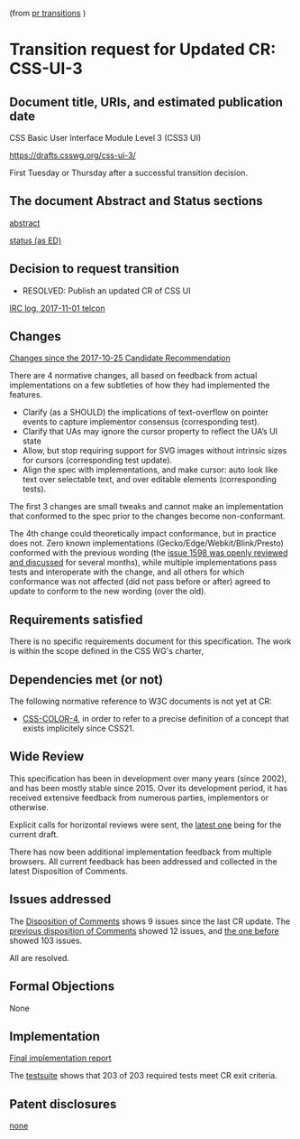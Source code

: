 (from [pr transitions](https://www.w3.org/Guide/transitions?profile=PR) )
<!-- read that link to understand how to fill in the template -->

# Transition request for Updated CR: CSS-UI-3

## Document title, URIs, and estimated publication date

CSS Basic User Interface Module Level 3 (CSS3 UI)

https://drafts.csswg.org/css-ui-3/

First Tuesday or Thursday after a successful transition decision.

## The document Abstract and Status sections

[abstract](https://drafts.csswg.org/css-ui-3/#abstract)

[status (as ED)](https://drafts.csswg.org/css-ui-3/#status)


## Decision to request transition

  - RESOLVED: Publish an updated CR of CSS UI

[IRC log, 2017-11-01 telcon](https://logs.csswg.org/irc.w3.org/css/2017-11-01/#e901404)

## Changes

[Changes since the 2017-10-25 Candidate Recommendation](https://drafts.csswg.org/css-ui-3/#changes)
<!-- no substantive changes -->

There are 4 normative changes, all based on feedback from actual implementations on a few subtleties of how they had implemented the features.

* Clarify (as a SHOULD) the implications of text-overflow on pointer events to capture implementor consensus (corresponding test).
* Clarify that UAs may ignore the cursor property to reflect the UA’s UI state
* Allow, but stop requiring support for SVG images without intrinsic sizes for cursors (corresponding test update).
* Align the spec with implementations, and make cursor: auto look like text over selectable text, and over editable elements (corresponding tests).

The first 3 changes are small tweaks and cannot make an implementation that conformed to the spec prior to the changes become non-conformant.

The 4th change could theoretically impact conformance, but in practice does not.
Zero known implementations (Gecko/Edge/Webkit/Blink/Presto) conformed with the previous wording (the [issue 1598 was openly reviewed and discussed](https://github.com/w3c/csswg-drafts/issues/1598) for several months),
while multiple implementations pass tests and interoperate with the change,
and all others for which conformance was not affected (did not pass before or after) agreed to update to conform to the new wording (over the old).

<!-- Only relevant for the PR transition

Thus the editors and WG believe all four normative changes fall within the bounds allowed for a CR->PR transition.

-->

## Requirements satisfied

There is no specific requirements document for this specification. The work
is within the scope defined in the CSS WG's charter,

## Dependencies met (or not)

<!--  no normative references to a Rescinded Recommendation -->

The following normative reference to W3C documents is not yet at CR:

* [CSS-COLOR-4](https://www.w3.org/TR/css-color-4/), in order to refer to a precise definition of a concept that exists implicitely since CSS21.

<!-- Only relevant for the PR transition

Additionally, the following normative references to W3C documents are at CR but not yet at PR:

* [CSS-VALUES-3](https://www.w3.org/TR/css-values-3/), in order to define the grammar of properties using newer terminology anchors that those of CSS21.
* [CSS-WRITING-MODES-3](https://www.w3.org/TR/css-writing-modes-3/), in order to refer to newer definitions of bidi terms than those of CSS21. Note that this specification is also almost ready to enter PR.
* [CSS3-BACKGROUND](https://www.w3.org/TR/css3-background/), in order to refer to the border-radius property, which has been interoperably implemented in all major browser engines for many years.
* [CSS3-IMAGES](https://www.w3.org/TR/css3-images/), in order to refer to updated definitions of concepts already present in CSS21, and to more precise definition of how image sizing in CSS should work than available in CSS21.
* [SVG2](https://www.w3.org/TR/SVG2/), in order to reuse new terminology about existing behavior (loading an SVG file without script nor external references).

 -->

## Wide Review

This specification has been in development over many years (since 2002),
and has been mostly stable since 2015.
Over its development period, it has received extensive feedback from numerous parties,
implementors or otherwise.

Explicit calls for horizontal reviews were sent,
the [latest one](https://lists.w3.org/Archives/Public/public-review-announce/2017Mar/0002.html) being for the current draft.

There has now been additional implementation feedback from multiple browsers.
All current feedback has been addressed and collected in the latest Disposition
of Comments.

## Issues addressed

The [Disposition of Comments](https://drafts.csswg.org/css-ui-3/issues-2017-2) shows 9 issues since the last CR update.
The [previous disposition of Comments](https://drafts.csswg.org/css-ui-3/issues-2015-2017) showed 12 issues,
and [the one before](https://drafts.csswg.org/css-ui-3/issues-2012-2015) showed 103 issues.

All are resolved.


## Formal Objections

None

## Implementation

[Final implementation report](https://drafts.csswg.org/css-ui-3/implementation-report)

The [testsuite](https://test.csswg.org/harness/results/css-ui-3_dev/grouped/) shows that
203 of 203 required tests meet CR exit criteria.

## Patent disclosures

[none](https://www.w3.org/2004/01/pp-impl/32061/status)
